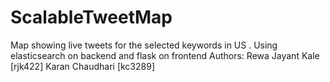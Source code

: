 # ScalableTweetMap
Map showing live tweets for the selected keywords in US .
Using elasticsearch on backend and flask on frontend
Authors:
Rewa Jayant Kale [rjk422]
Karan Chaudhari [kc3289]
